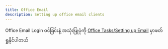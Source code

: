 ```yaml
---
title: Office Email
description: Setting up office email clients
---
```

Office Email Login ဝင်ခြင်းနဲ့ အသုံးပြုပုံကို [Office Tasks/Setting up Email](/office-tasks/setting-up-email) မှာဖတ်ရှုနိုင်ပါတယ်